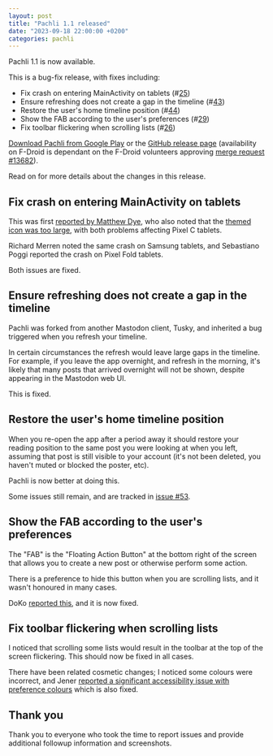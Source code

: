 ```yaml
---
layout: post
title: "Pachli 1.1 released"
date: "2023-09-18 22:00:00 +0200"
categories: pachli
---
```

Pachli 1.1 is now available.

This is a bug-fix release, with fixes including:

- Fix crash on entering MainActivity on tablets (#[25](https://github.com/pachli/pachli-android/pull/25))
- Ensure refreshing does not create a gap in the timeline (#[43](https://github.com/pachli/pachli-android/pull/43))
- Restore the user's home timeline position (#[44](https://github.com/pachli/pachli-android/pull/44))
- Show the FAB according to the user's preferences (#[29](https://github.com/pachli/pachli-android/pull/29))
- Fix toolbar flickering when scrolling lists (#[26](https://github.com/pachli/pachli-android/pull/26))

[Download Pachli from Google Play](https://play.google.com/store/apps/details?id=app.pachli) or the [GitHub release page](https://github.com/pachli/pachli-android/releases/tag/v1.1) (availability on F-Droid is dependant on the F-Droid volunteers approving [merge request #13682](https://gitlab.com/fdroid/fdroiddata/-/merge_requests/13682)).

Read on for more details about the changes in this release.

<!--more-->

## Fix crash on entering MainActivity on tablets

This was first [reported by Matthew Dye](https://mastodon.social/@mjd/111031884970306701), who also noted that the [themed icon was too large](https://mastodon.social/@mjd/111035060684158675), with both problems affecting Pixel C tablets.

Richard Merren noted the same crash on Samsung tablets, and Sebastiano Poggi reported the crash on Pixel Fold tablets.

Both issues are fixed.

## Ensure refreshing does not create a gap in the timeline

Pachli was forked from another Mastodon client, Tusky, and inherited a bug triggered when you refresh your timeline.

In certain circumstances the refresh would leave large gaps in the timeline. For example, if you leave the app overnight, and refresh in the morning, it's likely that many posts that arrived overnight will not be shown, despite appearing in the Mastodon web UI.

This is fixed.

## Restore the user's home timeline position

When you re-open the app after a period away it should restore your reading position to the same post you were looking at when you left, assuming that post is still visible to your account (it's not been deleted, you haven't muted or blocked the poster, etc).

Pachli is now better at doing this.

Some issues still remain, and are tracked in [issue #53](https://github.com/pachli/pachli-android/issues/53).

## Show the FAB according to the user's preferences

The "FAB" is the "Floating Action Button" at the bottom right of the screen that allows you to create a new post or otherwise perform some action.

There is a preference to hide this button when you are scrolling lists, and it wasn't honoured in many cases.

DoKo [reported this](https://freiburg.social/@DoKo/111034289908426344), and it is now fixed.

## Fix toolbar flickering when scrolling lists

I noticed that scrolling some lists would result in the toolbar at the top of the screen flickering. This should now be fixed in all cases.

There have been related cosmetic changes; I noticed some colours were incorrect, and Jener [reported a significant accessibility issue with preference colours](https://nuvem.lgbt/@Jener/111081833582644490) which is also fixed.

## Thank you

Thank you to everyone who took the time to report issues and provide additional followup information and screenshots.
